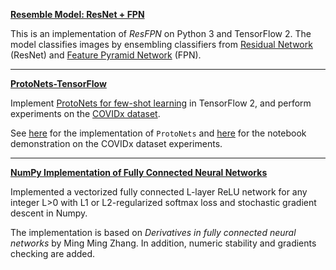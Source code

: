 **[Resemble Model: ResNet + FPN](https://github.com/DrMMZ/ResFPN)**

This is an implementation of *ResFPN* on Python 3 and TensorFlow 2. The model classifies images by ensembling classifiers from [Residual Network](https://arxiv.org/abs/1512.03385) (ResNet) and [Feature Pyramid Network](https://arxiv.org/abs/1612.03144) (FPN). 

----

**[ProtoNets-TensorFlow](https://github.com/DrMMZ/ProtoNets-TensorFlow)**

Implement [ProtoNets for few-shot learning](https://arxiv.org/abs/1703.05175) in TensorFlow 2, and perform experiments on the [COVIDx dataset](https://github.com/lindawangg/COVID-Net/blob/master/docs/COVIDx.md).

See [here](https://github.com/DrMMZ/ProtoNets-TensorFlow/blob/master/ProtoNets/ProtoNets.py) for the implementation of `ProtoNets` and [here](https://github.com/DrMMZ/ProtoNets-TensorFlow/blob/master/Experiments/COVIDx.ipynb) for the notebook demonstration on the COVIDx dataset experiments.

----

**[NumPy Implementation of Fully Connected Neural Networks](https://github.com/DrMMZ/drmmz.github.io/blob/master/NN_numpy.ipynb)**

Implemented a vectorized fully connected L-layer ReLU network for any integer L>0 with L1 or L2-regularized softmax loss and stochastic gradient descent in Numpy.

The implementation is based on *Derivatives in fully connected neural networks* by Ming Ming Zhang. In addition, numeric stability and gradients checking are added.
